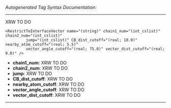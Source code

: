 _Autogenerated Tag Syntax Documentation:_

---
XRW TO DO

```
<RestrictToInterfaceVector name="(string)" chain1_num="(int_cslist)" chain2_num="(int_cslist)"
         jump="(int_cslist)" CB_dist_cutoff="(real; 10.0)" nearby_atom_cutoff="(real; 5.5)"
         vector_angle_cutoff="(real; 75.0)" vector_dist_cutoff="(real; 9.0)" />
```

-   **chain1_num**: XRW TO DO
-   **chain2_num**: XRW TO DO
-   **jump**: XRW TO DO
-   **CB_dist_cutoff**: XRW TO DO
-   **nearby_atom_cutoff**: XRW TO DO
-   **vector_angle_cutoff**: XRW TO DO
-   **vector_dist_cutoff**: XRW TO DO

---
